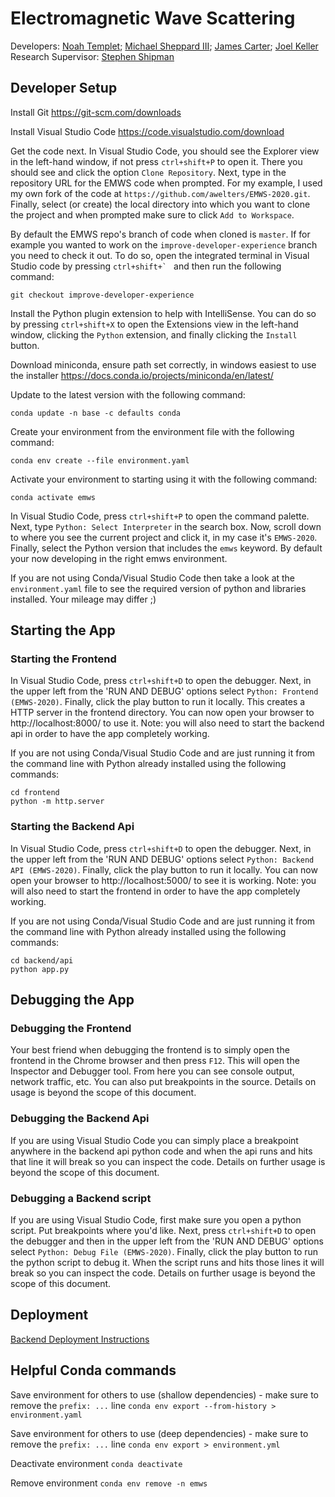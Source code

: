 # Electromagnetic Wave Scattering 
Developers: [Noah Templet](https://github.com/w3aseL); [Michael Sheppard III](https://github.com/MilsonCodes); [James Carter](https://github.com/JacobACarter); [Joel  Keller](https://github.com/joelkeller31)\
Research Supervisor: [Stephen Shipman](https://www.math.lsu.edu/~shipman)

## Developer Setup
Install Git
https://git-scm.com/downloads

Install Visual Studio Code
https://code.visualstudio.com/download

Get the code next. In Visual Studio Code, you should see the Explorer view in the left-hand window, if not press `ctrl+shift+P` to open it.  There you should see and click the option `Clone Repository`.  Next, type in the repository URL for the EMWS code when prompted.  For my example, I used my own fork of the code at `https://github.com/awelters/EMWS-2020.git`. Finally, select (or create) the local directory into which you want to clone the project and when prompted make sure to click `Add to Workspace`.

By default the EMWS repo's branch of code when cloned is `master`. If for example you wanted to work on the `improve-developer-experience` branch you need to check it out.  To do so, open the integrated terminal in Visual Studio code by pressing ```ctrl+shift+` ``` and then run the following command:

`git checkout improve-developer-experience`

Install the Python plugin extension to help with IntelliSense.  You can do so by pressing `ctrl+shift+X` to open the Extensions view in the left-hand window, clicking the `Python` extension, and finally clicking the `Install` button.

Download miniconda, ensure path set correctly, in windows easiest to use the installer
https://docs.conda.io/projects/miniconda/en/latest/

Update to the latest version with the following command:

```conda update -n base -c defaults conda```

Create your environment from the environment file with the following command:

```conda env create --file environment.yaml```

Activate your environment to starting using it with the following command:

```conda activate emws```

In Visual Studio Code, press `ctrl+shift+P` to open the command palette. Next, type `Python: Select Interpreter` in the search box. Now, scroll down to where you see the current project and click it, in my case it's `EMWS-2020`.  Finally, select the Python version that includes the `emws` keyword.  By default your now developing in the right emws environment.

If you are not using Conda/Visual Studio Code then take a look at the `environment.yaml` file to see the required version of python and libraries installed.  Your mileage may differ ;)

## Starting the App

### Starting the Frontend
In Visual Studio Code, press `ctrl+shift+D` to open the debugger. Next, in the upper left from the 'RUN AND DEBUG' options select `Python: Frontend (EMWS-2020)`.  Finally, click the play button to run it locally.  This creates a HTTP server in the frontend directory.  You can now open your browser to http://localhost:8000/ to use it. Note: you will also need to start the backend api in order to have the app completely working.

If you are not using Conda/Visual Studio Code and are just running it from the command line with Python already installed using the following commands:

```
cd frontend
python -m http.server
```

### Starting the Backend Api
In Visual Studio Code, press `ctrl+shift+D` to open the debugger. Next, in the upper left from the 'RUN AND DEBUG' options select `Python: Backend API (EMWS-2020)`.  Finally, click the play button to run it locally. You can now open your browser to http://localhost:5000/ to see it is working. Note: you will also need to start the frontend in order to have the app completely working.

If you are not using Conda/Visual Studio Code and are just running it from the command line with Python already installed using the following commands:

```
cd backend/api
python app.py
```

## Debugging the App

### Debugging the Frontend
Your best friend when debugging the frontend is to simply open the frontend in the Chrome browser and then press `F12`.  This will open the Inspector and Debugger tool.  From here you can see console output, network traffic, etc.  You can also put breakpoints in the source.  Details on usage is beyond the scope of this document.

### Debugging the Backend Api

If you are using Visual Studio Code you can simply place a breakpoint anywhere in the backend api python code and when the api runs and hits that line it will break so you can inspect the code. Details on further usage is beyond the scope of this document.

### Debugging a Backend script

If you are using Visual Studio Code, first make sure you open a python script.  Put breakpoints where you'd like.  Next, press `ctrl+shift+D` to open the debugger and then in the upper left from the 'RUN AND DEBUG' options select `Python: Debug File (EMWS-2020)`.  Finally, click the play button to run the python script to debug it. When the script runs and hits those lines it will break so you can inspect the code. Details on further usage is beyond the scope of this document.

## Deployment
[Backend Deployment Instructions](https://docs.google.com/document/d/1Hm3J-an80XWGBYOH-XYcGJwbcKlsgqoGKKTIXb3xzgI/edit?usp=sharing)

## Helpful Conda commands

Save environment for others to use (shallow dependencies) - make sure to remove the `prefix: ...` line
```conda env export --from-history > environment.yaml```

Save environment for others to use (deep dependencies) - make sure to remove the `prefix: ...` line
```conda env export > environment.yml```

Deactivate environment
```conda deactivate```

Remove environment
```conda env remove -n emws```